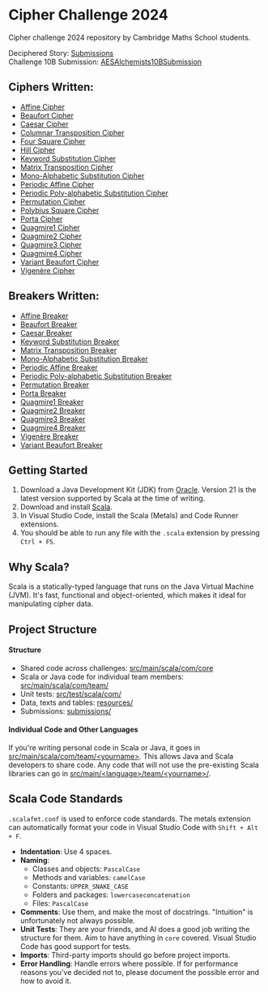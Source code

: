# Cipher Challenge 2024

Cipher challenge 2024 repository by Cambridge Maths School students.

Deciphered Story: [Submissions](submissions/Submissions.md)  
Challenge 10B Submission: [AESAlchemists10BSubmission](postchallenge/AESAlchemists10BSubmission.pdf)

## Ciphers Written:
- [Affine Cipher](src/main/java/main/ciphers/monoalphabetic/AffineCipher.java)
- [Beaufort Cipher](./src/main/scala/com/core/ciphers/BeaufortCipher.scala)
- [Caesar Cipher](./src/main/scala/com/core/ciphers/CaesarCipher.scala)
- [Columnar Transposition Cipher](./src/main/scala/com/core/ciphers/ColumnCipher.scala)
- [Four Square Cipher](./src/main/scala/com/core/ciphers/FourSquareCipher.scala)
- [Hill Cipher](./src/main/scala/com/core/ciphers/HillCipher.scala)
- [Keyword Substitution Cipher](src/main/java/main/ciphers/monoalphabetic/KeywordSubstitutionCipher.java)
- [Matrix Transposition Cipher](src/main/java/main/ciphers/transposition/MatrixTranspositionCipher.java)
- [Mono-Alphabetic Substitution Cipher](./src/main/scala/com/core/ciphers/MonoAlphabeticSubstitutionCipher.scala)
- [Periodic Affine Cipher](src/main/java/main/ciphers/periodicpolyalphabetic/PeriodicAffineCipher.java)
- [Periodic Poly-alphabetic Substitution Cipher](src/main/java/main/ciphers/periodicpolyalphabetic/PeriodicPolyAlphabeticSubstitutionCipher.java)
- [Permutation Cipher](./src/main/scala/com/core/ciphers/PermutationCipher.scala)
- [Polybius Square Cipher](./src/main/scala/com/core/ciphers/PolybiusCipher.scala)
- [Porta Cipher](src/main/java/main/ciphers/periodicpolyalphabetic/PortaCipher.java)
- [Quagmire1 Cipher](src/main/java/main/ciphers/periodicpolyalphabetic/Quagmire1Cipher.java)
- [Quagmire2 Cipher](src/main/java/main/ciphers/periodicpolyalphabetic/Quagmire2Cipher.java)
- [Quagmire3 Cipher](src/main/java/main/ciphers/periodicpolyalphabetic/Quagmire3Cipher.java)
- [Quagmire4 Cipher](src/main/java/main/ciphers/periodicpolyalphabetic/Quagmire4Cipher.java)
- [Variant Beaufort Cipher](src/main/java/main/ciphers/periodicpolyalphabetic/VariantBeaufortCipher.java)
- [Vigenère Cipher](./src/main/scala/com/core/ciphers/VigenereCipher.scala)

## Breakers Written:
- [Affine Breaker](src/main/java/main/breakers/monoalphabetic/AffineCipherBreaker.java)
- [Beaufort Breaker](src/main/java/main/breakers/periodicpolyalphabetic/BeaufortCipherBreaker.java)
- [Caesar Breaker](./src/main/scala/com/core/cipherbreakers/CaesarCipherBreaker.scala)
- [Keyword Substitution Breaker](src/main/java/main/breakers/monoalphabetic/KeywordSubstitutionCipherBreaker.java)
- [Matrix Transposition Breaker](src/main/java/main/breakers/transposition/MatrixTranspositionCipherBreaker.java)
- [Mono-Alphabetic Substitution Breaker](./src/main/scala/com/core/cipherbreakers/MonoAlphabeticSubstitutionCipherBreaker.scala)
- [Periodic Affine Breaker](src/main/java/main/breakers/periodicpolyalphabetic/PeriodicAffineCipherBreaker.java)
- [Periodic Poly-alphabetic Substitution Breaker](src/main/java/main/breakers/periodicpolyalphabetic/PeriodicPolyAlphabeticSubstitutionCipherBreaker.java)
- [Permutation Breaker](/src/main/scala/com/core/cipherbreakers/PermutationCipherBreaker.scala)
- [Porta Breaker](src/main/java/main/breakers/periodicpolyalphabetic/PortaCipherBreaker.java)
- [Quagmire1 Breaker](src/main/java/main/breakers/periodicpolyalphabetic/Quagmire1CipherBreaker.java)
- [Quagmire2 Breaker](src/main/java/main/breakers/periodicpolyalphabetic/Quagmire2CipherBreaker.java)
- [Quagmire3 Breaker](src/main/java/main/breakers/periodicpolyalphabetic/Quagmire3CipherBreaker.java)
- [Quagmire4 Breaker](src/main/java/main/breakers/periodicpolyalphabetic/Quagmire4CipherBreaker.java)
- [Vigenère Breaker](./src/main/scala/com/core/cipherbreakers/VigenereCipherBreaker.scala)
- [Variant Beaufort Breaker](src/main/java/main/breakers/periodicpolyalphabetic/VariantBeaufortCipherBreaker.java)

## Getting Started

1. Download a Java Development Kit (JDK) from [Oracle](https://www.oracle.com/uk/java/technologies/downloads/). Version 21 is the latest version supported by Scala at the time of writing.
2. Download and install [Scala](https://www.scala-lang.org/download/).
3. In Visual Studio Code, install the Scala (Metals) and Code Runner extensions.
4. You should be able to run any file with the `.scala` extension by pressing `Ctrl + F5`.

## Why Scala?

Scala is a statically-typed language that runs on the Java Virtual Machine (JVM). It's fast, functional and object-oriented, which makes it ideal for manipulating cipher data.

## Project Structure

#### Structure

- Shared code across challenges: [src/main/scala/com/core](./src/main/scala/com/core/)
- Scala or Java code for individual team members: [src/main/scala/com/team/](./src/main/scala/com/team/)
- Unit tests: [src/test/scala/com/](./src/test/scala/com)
- Data, texts and tables: [resources/](./resources/)
- Submissions: [submissions/](./submissions/)

#### Individual Code and Other Languages
 If you're writing personal code in Scala or Java, it goes in [src/main/scala/com/team/\<yourname\>](./src/main/scala/com/team/). This allows Java and Scala developers to share code. Any code that will not use the pre-existing Scala libraries can go in [src/main/\<language\>/team/\<yourname\>/](./src/main/).

## Scala Code Standards
 `.scalafmt.conf` is used to enforce code standards. The metals extension can automatically format your code in Visual Studio Code with `Shift + Alt + F`.
 - **Indentation**: Use 4 spaces.
 - **Naming**:
   - Classes and objects: `PascalCase`
   - Methods and variables: `camelCase`
   - Constants: `UPPER_SNAKE_CASE`
   - Folders and packages: `lowercaseconcatenation`
   - Files: `PascalCase`
 - **Comments**: Use them, and make the most of docstrings. "Intuition" is unfortunately not always possible.
 - **Unit Tests**: They are your friends, and AI does a good job writing the structure for them. Aim to have anything in `core` covered. Visual Studio Code has good support for tests.
 - **Imports**: Third-party imports should go before project imports.
 - **Error Handling**: Handle errors where possible. If for performance reasons you've decided not to, please document the possible error and how to avoid it.
